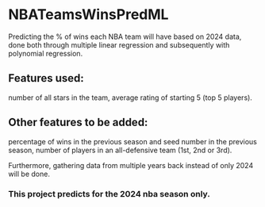 # NBATeamsWinsPredML
Predicting the % of wins each NBA team will have based on 2024 data, done both through multiple linear regression and subsequently with polynomial regression. 

## Features used: 
number of all stars in the team, average rating of starting 5 (top 5 players). 

## Other features to be added: 
percentage of wins in the previous season and seed number in the previous season, number of players in an all-defensive team (1st, 2nd or 3rd). 

Furthermore, gathering data from multiple years back instead of only 2024 will be done. 


### This project predicts for the 2024 nba season only. 
